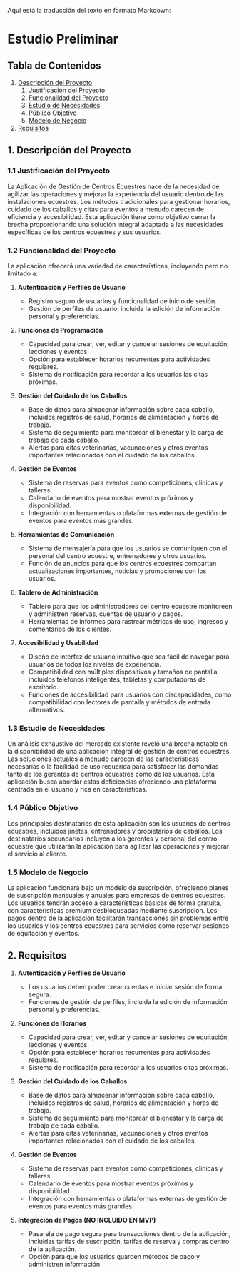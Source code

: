 Aquí está la traducción del texto en formato Markdown:

# Estudio Preliminar

## Tabla de Contenidos

1. [Descripción del Proyecto](#1-descripción-del-proyecto)
    1. [Justificación del Proyecto](#11-justificación-del-proyecto)
    2. [Funcionalidad del Proyecto](#12-funcionalidad-del-proyecto)
    3. [Estudio de Necesidades](#13-estudio-de-necesidades)
    4. [Público Objetivo](#14-público-objetivo)
    5. [Modelo de Negocio](#15-modelo-de-negocio)
2. [Requisitos](#2-requisitos)

## 1. Descripción del Proyecto

### 1.1 Justificación del Proyecto

La Aplicación de Gestión de Centros Ecuestres nace de la necesidad de agilizar las operaciones y mejorar la experiencia del usuario dentro de las instalaciones ecuestres. Los métodos tradicionales para gestionar horarios, cuidado de los caballos y citas para eventos a menudo carecen de eficiencia y accesibilidad. Esta aplicación tiene como objetivo cerrar la brecha proporcionando una solución integral adaptada a las necesidades específicas de los centros ecuestres y sus usuarios.

### 1.2 Funcionalidad del Proyecto

La aplicación ofrecerá una variedad de características, incluyendo pero no limitado a:
1. **Autenticación y Perfiles de Usuario**
   - Registro seguro de usuarios y funcionalidad de inicio de sesión.
   - Gestión de perfiles de usuario, incluida la edición de información personal y preferencias.

2. **Funciones de Programación**
   - Capacidad para crear, ver, editar y cancelar sesiones de equitación, lecciones y eventos.
   - Opción para establecer horarios recurrentes para actividades regulares.
   - Sistema de notificación para recordar a los usuarios las citas próximas.

3. **Gestión del Cuidado de los Caballos**
   - Base de datos para almacenar información sobre cada caballo, incluidos registros de salud, horarios de alimentación y horas de trabajo.
   - Sistema de seguimiento para monitorear el bienestar y la carga de trabajo de cada caballo.
   - Alertas para citas veterinarias, vacunaciones y otros eventos importantes relacionados con el cuidado de los caballos.

4. **Gestión de Eventos**
   - Sistema de reservas para eventos como competiciones, clínicas y talleres.
   - Calendario de eventos para mostrar eventos próximos y disponibilidad.
   - Integración con herramientas o plataformas externas de gestión de eventos para eventos más grandes.

5. **Herramientas de Comunicación**
   - Sistema de mensajería para que los usuarios se comuniquen con el personal del centro ecuestre, entrenadores y otros usuarios.
   - Función de anuncios para que los centros ecuestres compartan actualizaciones importantes, noticias y promociones con los usuarios.

6. **Tablero de Administración**
   - Tablero para que los administradores del centro ecuestre monitoreen y administren reservas, cuentas de usuario y pagos.
   - Herramientas de informes para rastrear métricas de uso, ingresos y comentarios de los clientes.

7. **Accesibilidad y Usabilidad**
   - Diseño de interfaz de usuario intuitivo que sea fácil de navegar para usuarios de todos los niveles de experiencia.
   - Compatibilidad con múltiples dispositivos y tamaños de pantalla, incluidos teléfonos inteligentes, tabletas y computadoras de escritorio.
   - Funciones de accesibilidad para usuarios con discapacidades, como compatibilidad con lectores de pantalla y métodos de entrada alternativos.

### 1.3 Estudio de Necesidades

Un análisis exhaustivo del mercado existente reveló una brecha notable en la disponibilidad de una aplicación integral de gestión de centros ecuestres. Las soluciones actuales a menudo carecen de las características necesarias o la facilidad de uso requerida para satisfacer las demandas tanto de los gerentes de centros ecuestres como de los usuarios. Esta aplicación busca abordar estas deficiencias ofreciendo una plataforma centrada en el usuario y rica en características.

### 1.4 Público Objetivo

Los principales destinatarios de esta aplicación son los usuarios de centros ecuestres, incluidos jinetes, entrenadores y propietarios de caballos. Los destinatarios secundarios incluyen a los gerentes y personal del centro ecuestre que utilizarán la aplicación para agilizar las operaciones y mejorar el servicio al cliente.

### 1.5 Modelo de Negocio

La aplicación funcionará bajo un modelo de suscripción, ofreciendo planes de suscripción mensuales y anuales para empresas de centros ecuestres. Los usuarios tendrán acceso a características básicas de forma gratuita, con características premium desbloqueadas mediante suscripción. Los pagos dentro de la aplicación facilitarán transacciones sin problemas entre los usuarios y los centros ecuestres para servicios como reservar sesiones de equitación y eventos.

## 2. Requisitos

1. **Autenticación y Perfiles de Usuario**
   - Los usuarios deben poder crear cuentas e iniciar sesión de forma segura.
   - Funciones de gestión de perfiles, incluida la edición de información personal y preferencias.

2. **Funciones de Horarios**
   - Capacidad para crear, ver, editar y cancelar sesiones de equitación, lecciones y eventos.
   - Opción para establecer horarios recurrentes para actividades regulares.
   - Sistema de notificación para recordar a los usuarios citas próximas.

3. **Gestión del Cuidado de los Caballos**
   - Base de datos para almacenar información sobre cada caballo, incluidos registros de salud, horarios de alimentación y horas de trabajo.
   - Sistema de seguimiento para monitorear el bienestar y la carga de trabajo de cada caballo.
   - Alertas para citas veterinarias, vacunaciones y otros eventos importantes relacionados con el cuidado de los caballos.

4. **Gestión de Eventos**
   - Sistema de reservas para eventos como competiciones, clínicas y talleres.
   - Calendario de eventos para mostrar eventos próximos y disponibilidad.
   - Integración con herramientas o plataformas externas de gestión de eventos para eventos más grandes.

5. **Integración de Pagos (NO INCLUIDO EN MVP)**
   - Pasarela de pago segura para transacciones dentro de la aplicación, incluidas tarifas de suscripción, tarifas de reserva y compras dentro de la aplicación.
   - Opción para que los usuarios guarden métodos de pago y administren información